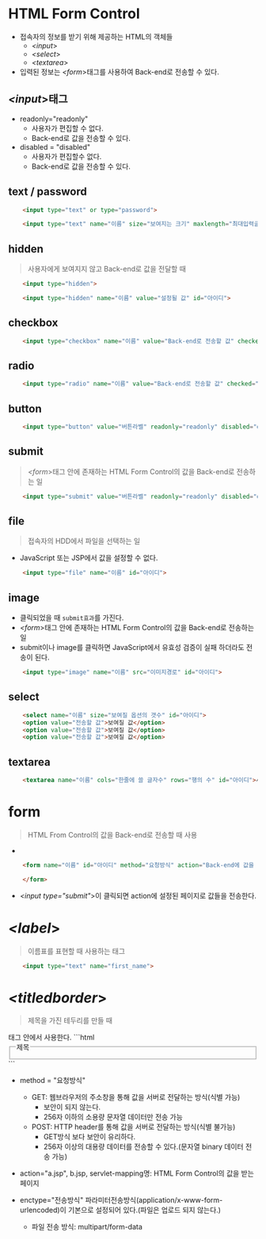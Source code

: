# **HTML Form Control**
- 접속자의 정보를 받기 위해 제공하는 HTML의 객체들
    - *<input*>
    - *<select*>
    - *<textarea*>
- 입력된 정보는 *<form*>태그를 사용하여 Back-end로 전송할 수 있다.

## *<input*>태그

- readonly="readonly"
    - 사용자가 편집할 수 없다.
    - Back-end로 값을 전송할 수 있다.
- disabled = "disabled"
    - 사용자가 편집할수 없다.
    - Back-end로 값을 전송할 수 있다.

## text / password
```html
    <input type="text" or type="password">

    <input type="text" name="이름" size="보여지는 크기" maxlength="최대입력글자 수" value="설정될 값" readonly="read" disabled="disabled" autofocus="autofocus" placeholder="사용자에게 보여질 메시지" id="아이디">
```

## hidden
> 사용자에게 보여지지 않고 Back-end로 값을 전달할 때
```html
    <input type="hidden">

    <input type="hidden" name="이름" value="설정될 값" id="아이디">
```

## checkbox
```html
    <input type="checkbox" name="이름" value="Back-end로 전송할 값" checked="checked" id="아이디">보여질값
```

## radio
```html
    <input type="radio" name="이름" value="Back-end로 전송할 값" checked="checked" readonly="readonly" disabled="disabled" id="아이디">보여질값
```

## button
```html
    <input type="button" value="버튼라벨" readonly="readonly" disabled="disabled" id="아이디">버튼 모양
```

## submit
> *<form*>태그 안에 존재하는 HTML Form Control의 값을 Back-end로 전송하는 일
```html
    <input type="submit" value="버튼라벨" readonly="readonly" disabled="disabled" id="아이디">
```

## file
> 접속자의 HDD에서 파일을 선택하는 일
- JavaScript 또는 JSP에서 값을 설정할 수 없다.
```html
    <input type="file" name="이름" id="아이디">
```

## image
- 클릭되었을 때 `submit효과`를 가진다. 
- *<form*>태그 안에 존재하는 HTML Form Control의 값을 Back-end로 전송하는 일
- submit이나 image를 클릭하면 JavaScript에서 유효성 검증이 실패 하더라도 전송이 된다.
```html
    <input type="image" name="이름" src="이미지경로" id="아이디">
```

## select
```html
    <select name="이름" size="보여질 옵션의 갯수" id="아이디">
    <option value="전송할 값">보여질 값</option>
    <option value="전송할 값">보여질 값</option>
    <option value="전송할 값">보여질 값</option>
```

## textarea
```html
    <textarea name="이름" cols="한줄에 쓸 글자수" rows="행의 수" id="아이디">사용자에게 보여질 값</textarea>
```

# form
> HTML From Control의 값을 Back-end로 전송할 때 사용
- 
```html
    <form name="이름" id="아이디" method="요청방식" action="Back-end에 값을 받을 페이지" enctype="전송방식">

    </form>
```

- *<input type="submit"*>이 클릭되면 action에 설정된 페이지로 값들을 전송한다.

# *<label*>
> 이름표를 표현할 때 사용하는 태그
```html
    <input type="text" name="first_name">
```
# *<titledborder*>
> 제목을 가진 테두리를 만들 때
<form>태그 안에서 사용한다.
```html
    <fieldset>
        <legend>제목</legend>
    </fieldset>
```

- method = "요청방식"
    - GET: 웹브라우저의 주소창을 통해 값을 서버로 전달하는 방식(식별 가능)
        - 보안이 되지 않는다.
        - 256자 이하의 소용량 문자열 데이터만 전송 가능
    - POST: HTTP header를 통해 값을 서버로 전달하는 방식(식별 불가능)
        - GET방식 보다 보안이 유리하다.
        - 256자 이상의 대용량 데이터를 전송할 수 있다.(문자열 binary 데이터 전송 가능)

- action="a.jsp", b.jsp, servlet-mapping명: HTML Form Control의 값을 받는 페이지
- enctype="전송방식" 파라미터전송방식(application/x-www-form-urlencoded)이 기본으로 설정되어 있다.(파일은 업로드 되지 않는다.)
    - 파일 전송 방식: multipart/form-data